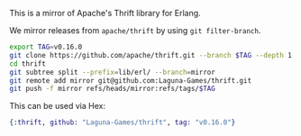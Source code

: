 This is a mirror of Apache's Thrift library for Erlang.

We mirror releases from `apache/thrift` by using `git filter-branch`.

```sh
export TAG=v0.16.0
git clone https://github.com/apache/thrift.git --branch $TAG --depth 1
cd thrift
git subtree split --prefix=lib/erl/ --branch=mirror
git remote add mirror git@github.com:Laguna-Games/thrift.git
git push -f mirror refs/heads/mirror:refs/tags/$TAG
```

This can be used via Hex:

```elixir
{:thrift, github: "Laguna-Games/thrift", tag: "v0.16.0"}
```

